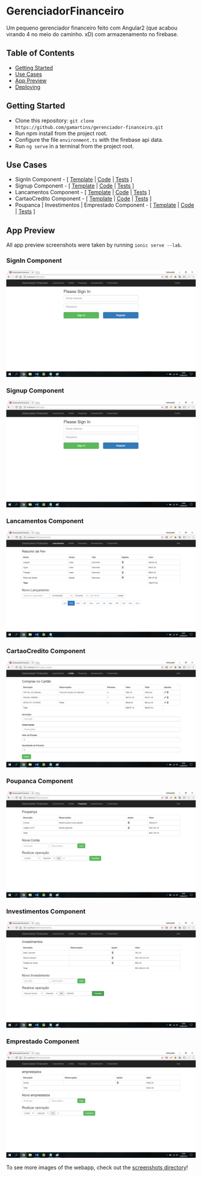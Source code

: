 # GerenciadorFinanceiro
Um pequeno gerenciador financeiro feito com Angular2 (que acabou virando 4 no meio do caminho. xD) com armazenamento no firebase.

## Table of Contents
 - [Getting Started](#getting-started)
 - [Use Cases](#use-cases)
 - [App Preview](#app-preview)
 - [Deploying](#deploying)

## Getting Started
* Clone this repository: `git clone https://github.com/gamartins/gerenciador-financeiro.git`
* Run npm install from the project root.
* Configure the file `environment.ts` with the firebase api data.
* Run `ng serve` in a terminal from the project root.

## Use Cases
* SignIn Component - [ [Template](https://github.com/gamartins/gerenciador-financeiro/blob/master/src/app/signin/signin.component.html) | [Code](https://github.com/gamartins/gerenciador-financeiro/blob/master/src/app/signin/signin.component.ts) | [Tests](https://github.com/gamartins/gerenciador-financeiro/blob/master/src/app/signin/signin.component.spec.ts) ]
* Signup Component - [ [Template](https://github.com/gamartins/gerenciador-financeiro/blob/master/src/app/signup/signup.component.html) | [Code](https://github.com/gamartins/minha-dieta/blob/master/src/pages/search/search.ts) | [Tests](https://github.com/gamartins/gerenciador-financeiro/blob/master/src/app/signup/signup.component.spec.ts) ]
* Lancamentos Component - [ [Template](https://github.com/gamartins/gerenciador-financeiro/blob/master/src/app/lancamento/lancamento.component.html) | [Code](https://github.com/gamartins/gerenciador-financeiro/blob/master/src/app/lancamento/lancamento.component.ts) | [Tests](https://github.com/gamartins/gerenciador-financeiro/blob/master/src/app/lancamento/lancamento.component.spec.ts) ]
* CartaoCredito Component - [ [Template](https://github.com/gamartins/gerenciador-financeiro/blob/master/src/app/cartao-credito/cartao-credito.component.html) | [Code](https://github.com/gamartins/gerenciador-financeiro/blob/master/src/app/cartao-credito/cartao-credito.component.ts) | [Tests](https://github.com/gamartins/gerenciador-financeiro/blob/master/src/app/cartao-credito/cartao-credito.component.spec.ts) ]
* Poupanca | Investimentos | Emprestado Component - [ [Template](https://github.com/gamartins/gerenciador-financeiro/blob/master/src/app/aplicacoes-financeiras/aplicacoes-financeiras.component.html) | [Code](https://github.com/gamartins/gerenciador-financeiro/blob/master/src/app/aplicacoes-financeiras/aplicacoes-financeiras.component.ts) | [Tests](https://github.com/gamartins/gerenciador-financeiro/blob/master/src/app/aplicacoes-financeiras/aplicacoes-financeiras.component.tss) ]

## App Preview
All app preview screenshots were taken by running `ionic serve --lab`.
### SignIn Component
<img src="screenshots/SignInComponent.png" alt="SignInComponent">

### Signup Component
<img src="screenshots/SignInComponent.png" alt="SignupComponent">

### Lancamentos Component
<img src="screenshots/LancamentosComponent.png" alt="LancamentosComponent">

### CartaoCredito Component
<img src="screenshots/CartaoCreditoComponent.png" alt="CartaoCreditoComponen">

### Poupanca Component
<img src="screenshots/PoupancaComponent.png" alt="PoupancaComponent">

### Investimentos Component
<img src="screenshots/InvestimentosComponent.png" alt="InvestimentosComponent">

### Emprestado Component
<img src="screenshots/EmprestadoComponent.png" alt="EmprestadoComponent">

To see more images of the webapp, check out the [screenshots directory](https://github.com/gamartins/minha-dieta/tree/master/screenshots)!
